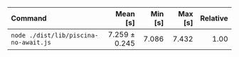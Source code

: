 | Command | Mean [s] | Min [s] | Max [s] | Relative |
|:---|---:|---:|---:|---:|
| `node ./dist/lib/piscina-no-await.js` | 7.259 ± 0.245 | 7.086 | 7.432 | 1.00 |
